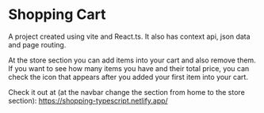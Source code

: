 # Shopping Cart
A project created using vite and React.ts. It also has context api, json data and page routing. 

At the store section you can add items into your cart and also remove them. If you want to see how many items you have and their total price, you can check the icon that appears after you added your first item into your cart.

Check it out at (at the navbar change the section from home to the store section): https://shopping-typescript.netlify.app/

